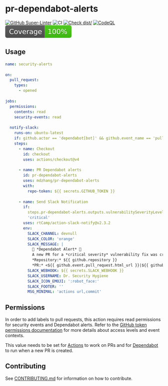 # pr-dependabot-alerts

[![GitHub Super-Linter](https://github.com/mdzhang/pr-dependabot-alerts/actions/workflows/linter.yml/badge.svg)](https://github.com/super-linter/super-linter)
![CI](https://github.com/mdzhang/pr-dependabot-alerts/actions/workflows/ci.yml/badge.svg)
[![Check dist/](https://github.com/mdzhang/pr-dependabot-alerts/actions/workflows/check-dist.yml/badge.svg)](https://github.com/mdzhang/pr-dependabot-alerts/actions/workflows/check-dist.yml)
[![CodeQL](https://github.com/mdzhang/pr-dependabot-alerts/actions/workflows/codeql-analysis.yml/badge.svg)](https://github.com/mdzhang/pr-dependabot-alerts/actions/workflows/codeql-analysis.yml)
[![Coverage](./badges/coverage.svg)](./badges/coverage.svg)

## Usage

```yaml
name: security-alerts

on:
  pull_request:
    types:
      - opened

jobs:
  permissions:
    contents: read
    security-events: read

  notify-slack:
    runs-on: ubuntu-latest
    if: github.actor == 'dependabot[bot]' && github.event_name == 'pull_request'
    steps:
      - name: Checkout
        id: checkout
        uses: actions/checkout@v4

      - name: PR Dependabot alerts
        id: pr-dependabot-alerts
        uses: mdzhang/pr-dependabot-alerts
        with:
          repo-token: ${{ secrets.GITHUB_TOKEN }}

      - name: Send Slack Notification
        if:
          steps.pr-dependabot-alerts.outputs.vulnerabilitySeverityLevel ==
          'critical'
        uses: rtCamp/action-slack-notify@v2.3.2
        env:
          SLACK_CHANNEL: devnull
          SLACK_COLOR: 'orange'
          SLACK_MESSAGE: |
            🚨 *Dependabot Alert* 🚨
            A new PR for a *critical severity* vulnerability fix was created:
            *Repository:* ${{ github.repository }}
            *PR:* <${{ github.event.pull_request.html_url }}|${{ github.event.pull_request.title }}>
          SLACK_WEBHOOK: ${{ secrets.SLACK_WEBHOOK }}
          SLACK_USERNAME: Dr. Security Hygiene
          SLACK_ICON_EMOJI: ':robot_face:'
          SLACK_FOOTER: ''
          MSG_MINIMAL: 'actions url,commit'
```

## Permissions

In order to add labels to pull requests, this action requires read permissions
for security events and Dependabot alerts. Refer to the
[GitHub token permissions documentation](https://docs.github.com/en/actions/security-guides/automatic-token-authentication#permissions-for-the-github_token)
for more details about access levels and event contexts.

This value needs to be set for
[Actions](https://github.com/mdzhang/pr-dependabot-alerts/settings/secrets/actions)
to work on PRs and for
[Dependabot](https://github.com/mdzhang/pr-dependabot-alerts/settings/secrets/dependabot)
to run when a new PR is created.

## Contributing

See [CONTRIBUTING.md](./CONTRIBUTING.md) for information on how to contribute.
